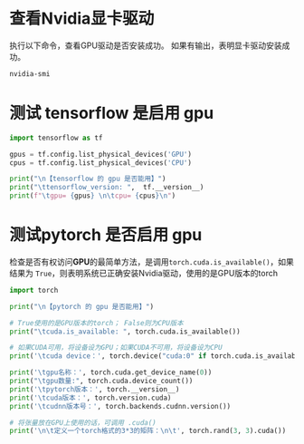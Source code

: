 # 查看Nvidia显卡驱动
执行以下命令，查看GPU驱动是否安装成功。 如果有输出，表明显卡驱动安装成功。 
```bash
nvidia-smi 
```

# 测试 tensorflow 是启用 gpu 
```python
import tensorflow as tf

gpus = tf.config.list_physical_devices('GPU')
cpus = tf.config.list_physical_devices('CPU')

print("\n【tensorflow 的 gpu 是否能用】")
print("\ttensorflow_version: ",  tf.__version__)
print(f"\tgpu= {gpus} \n\tcpu= {cpus}\n")
```


# 测试pytorch 是否启用 gpu
检查是否有权访问**GPU**的最简单方法，是调用`torch.cuda.is_available()`，如果结果为 `True`，则表明系统已正确安装Nvidia驱动，使用的是GPU版本的torch

```python
import torch

print("\n【pytorch 的 gpu 是否能用】")

# True使用的是GPU版本的torch； False则为CPU版本
print("\tcuda.is_available: ", torch.cuda.is_available())

# 如果CUDA可用，将设备设为GPU；如果CUDA不可用，将设备设为CPU
print('\tcuda device：', torch.device("cuda:0" if torch.cuda.is_available() else "cpu"))

print('\tgpu名称：', torch.cuda.get_device_name(0))
print("\tgpu数量:", torch.cuda.device_count())
print('\tpytorch版本：', torch.__version__)
print('\tcuda版本：', torch.version.cuda)
print('\tcudnn版本号：', torch.backends.cudnn.version())

# 将张量放在GPU上使用的话，可调用 .cuda()
print('\n\t定义一个torch格式的3*3的矩阵：\n\t', torch.rand(3, 3).cuda())

```